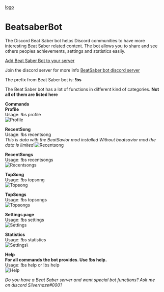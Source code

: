 [logo](https://i.imgur.com/Veoor6q.png)

# BeatsaberBot
The Discord Beat Saber bot helps Discord communities to have more interesting Beat Saber related content.
The bot allows you to share and see others peoples achievements, settings and statistics easily. 


[Add Beat Saber Bot to your server](https://discordapp.com/oauth2/authorize?&client_id=504633036902498314&scope=bot&permissions=0)

Join the discord server for more info [BeatSaber bot discord server](https://discord.gg/S3D3Yyu)

The prefix from Beat Saber bot is: **!bs**

The Beat Saber bot has a lot of functions in different kind of categories.
**Not all of them are listed here**

**Commands**\
**Profile**\
Usage: !bs profile\
![Profile](https://i.imgur.com/i0OcN8l.png)

**RecentSong**\
Usage: !bs recentsong\
*This is data with the BeatSavior mod installed*
*Without beatsavior mod the data is limited*
![Recentsong](https://i.imgur.com/TugJK4z.png)

**RecentSongs**\
Usage: !bs recentsongs\
![Recentsongs](https://i.imgur.com/sOhCqnI.png)

**TopSong**\
Usage: !bs topsong\
![Topsong](https://i.imgur.com/NmCanqv.png)

**TopSongs**\
Usage: !bs topsongs\
![Topsongs](https://i.imgur.com/tzK7Kjt.png)

**Settings page**\
Usage: !bs settings\
![Settings](https://i.imgur.com/h6NH0dK.png)

**Statistics**\
Usage: !bs statistics\
![Settings](https://i.imgur.com/7w08Ngw.png)\

**Help**\
**For all commands the bot provides. Use !bs help.**\
Usage: !bs help or !bs help <function name>\
![Help](https://i.imgur.com/s8Ax18o.png)

*Do you have a Beat Saber server and want special bot functions? Ask me on discord Silverhaze#0001*
